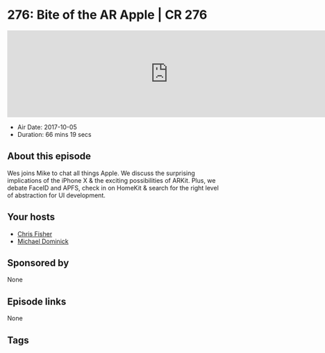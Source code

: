 # 276: Bite of the AR Apple | CR 276

<iframe src="https://player.fireside.fm/v2/MLf2ZzhC+Hx-M9GvE?theme=dark" width="740" height="200" frameborder="0" scrolling="no"></iframe>

* Air Date: 2017-10-05
* Duration: 66 mins 19 secs

## About this episode

Wes joins Mike to chat all things Apple. We discuss the surprising implications of the iPhone X & the exciting possibilities of ARKit. Plus, we debate FaceID and APFS, check in on HomeKit & search for the right level of abstraction for UI development. 

## Your hosts
* [Chris Fisher](https://coder.show/hosts/chrislas)
* [Michael Dominick](https://coder.show/hosts/michael)

## Sponsored by

None



## Episode links

None



## Tags

